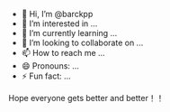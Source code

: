 - 👋 Hi, I’m @barckpp
- 👀 I’m interested in ...
- 🌱 I’m currently learning ...
- 💞️ I’m looking to collaborate on ...
- 📫 How to reach me ...
- 😄 Pronouns: ...
- ⚡ Fun fact: ...

<!---
barckpp/barckpp is a ✨ special ✨ repository because its `README.md` (this file) appears on your GitHub profile.
You can click the Preview link to take a look at your changes.
--->
Hope everyone gets better and better！！
